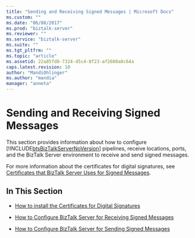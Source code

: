```yaml
---
title: "Sending and Receiving Signed Messages | Microsoft Docs"
ms.custom: ""
ms.date: "06/08/2017"
ms.prod: "biztalk-server"
ms.reviewer: ""
ms.service: "biztalk-server"
ms.suite: ""
ms.tgt_pltfrm: ""
ms.topic: "article"
ms.assetid: 22a85fd8-7324-45c4-8f23-af2608a8c64a
caps.latest.revision: 10
author: "MandiOhlinger"
ms.author: "mandia"
manager: "anneta"
---
```

# Sending and Receiving Signed Messages
This section provides information about how to configure [!INCLUDE[btsBizTalkServerNoVersion](../includes/btsbiztalkservernoversion-md.md)] pipelines, receive locations, ports, and the BizTalk Server environment to receive and send signed messages.  
  
 For more information about the certificates for digital signatures, see [Certificates that BizTalk Server Uses for Signed Messages](../core/certificates-that-biztalk-server-uses-for-signed-messages.md).  
  
## In This Section  
  
-   [How to install the Certificates for Digital Signatures](../core/how-to-install-the-certificates-for-digital-signatures.md)  
  
-   [How to Configure BizTalk Server for Receiving Signed Messages](../core/how-to-configure-biztalk-server-for-receiving-signed-messages.md)  
  
-   [How to Configure BizTalk Server for Sending Signed Messages](../core/how-to-configure-biztalk-server-for-sending-signed-messages.md)